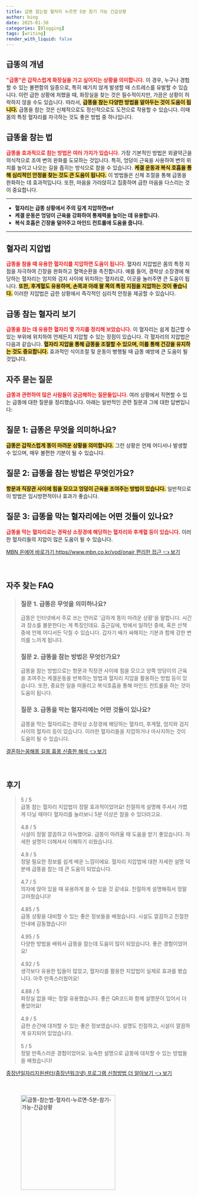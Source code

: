```yaml
---
title: 급똥 참는법 혈자리 누르면 5분 참기 가능 긴급상황
author: bing
date: 2025-01-30
categories: [Blogging]
tags: [writing]
render_with_liquid: false
---
```



<h2 id='급똥의_개념'>급똥의 개념</h2>

<p><b><span style="color: #ee2323;">"급똥"은 갑작스럽게 화장실을 가고 싶어지는 상황을 의미합니다.</span></b> 이 경우, 누구나 경험할 수 있는 불편함의 일종으로, 특히 예기치 않게 발생할 때 스트레스를 유발할 수 있습니다. 이런 급한 상황에 처했을 때, 화장실을 찾는 것은 필수적이지만, 가끔은 상황이 허락하지 않을 수도 있습니다. 따라서, <b><span style="background-color: #ffe066;">급똥을 참는 다양한 방법을 알아두는 것이 도움이 됩니다.</span></b> 급똥을 참는 것은 신체적으로도 정신적으로도 도전으로 작용할 수 있습니다. 이때 몸의 특정 혈자리를 자극하는 것도 좋은 방법 중 하나입니다.</p>

<h2 id='급똥을_참는_법'>급똥을 참는 법</h2>

<p><b><span style="color: #ee2323;">급똥을 효과적으로 참는 방법은 여러 가지가 있습니다.</span></b> 가장 기본적인 방법은 외괄약근을 의식적으로 조여 변의 완화를 도모하는 것입니다. 특히, 엉덩이 근육을 사용하여 변의 위치를 높이고 나오는 길을 좁히는 방식으로 참을 수 있습니다. <b><span style="background-color: #ffe066;">케겔 운동과 복식 호흡을 통해 심리적인 안정을 찾는 것도 큰 도움이 됩니다.</span></b> 이 방법들은 신체 조절을 통해 급똥을 완화하는 데 효과적입니다. 또한, 마음을 가라앉히고 집중하며 급한 마음을 다스리는 것이 중요합니다.</p>

<hr />

<ul>
    <li><b>혈자리는 급똥 상황에서 주의 깊게 지압하면ref</b></li>
    <li><b>케겔 운동은 엉덩이 근육을 강화하여 통제력을 높이는 데 유용합니다.</b></li>
    <li><b>복식 호흡은 긴장을 덜어주고 마인드 컨트롤에 도움을 줍니다.</b></li>
</ul>

<hr />

<h2 id='혈자리_지압법'>혈자리 지압법</h2>

<p><b><span style="color: #ee2323;">급똥을 참을 때 유용한 혈자리를 지압하면 도움이 됩니다.</span></b> 혈자리 지압법은 몸의 특정 지점을 자극하여 긴장을 완화하고 혈액순환을 촉진합니다. 예를 들어, 경락상 소장경에 해당하는 혈자리는 엄지와 검지 사이에 위치하는 혈자리로, 이곳을 눌러주면 큰 도움이 됩니다. <b><span style="background-color: #ffe066;">또한, 후계혈도 유용하며, 손목과 아래 팔 쪽의 특정 지점을 지압하는 것이 좋습니다.</span></b> 이러한 지압법은 급한 상황에서 즉각적인 심리적 안정을 제공할 수 있습니다.</p>

<h2 id='급똥_참는_혈자리_보기'>급똥 참는 혈자리 보기</h2>

<p><b><span style="color: #ee2323;">급똥을 참는 데 유용한 혈자리 몇 가지를 정리해 보았습니다.</span></b> 이 혈자리는 쉽게 접근할 수 있는 부위에 위치하여 언제든지 지압할 수 있는 장점이 있습니다. 각 혈자리의 지압법은 다음과 같습니다. <b><span style="background-color: #ffe066;">혈자리 지압을 통해 급똥을 조절할 수 있으며, 이를 통해 건강을 유지하는 것도 중요합니다.</span></b> 효과적인 식이조절 및 운동이 병행될 때 급똥 예방에 큰 도움이 될 것입니다.</p>

<h2 id='자주_묻는_질문'>자주 묻는 질문</h2>

<p><b><span style="color: #ee2323;">급똥과 관련하여 많은 사람들이 궁금해하는 질문들입니다.</span></b> 여러 상황에서 직면할 수 있는 급똥에 대한 질문을 정리했습니다. 아래는 일반적인 관련 질문과 그에 대한 답변입니다:</p>

<h2 id='질문_1'>질문 1: 급똥은 무엇을 의미하나요?</h2>

<p><b><span style="background-color: #ffe066;">급똥은 갑작스럽게 똥이 마려운 상황을 의미합니다.</span></b> 그런 상황은 언제 어디서나 발생할 수 있으며, 매우 불편한 기분이 될 수 있습니다.</p>

<h2 id='질문_2'>질문 2: 급똥을 참는 방법은 무엇인가요?</h2>

<p><b><span style="background-color: #ffe066;">항문과 직장관 사이에 힘을 모으고 엉덩이 근육을 조여주는 방법이 있습니다.</span></b> 일반적으로 이 방법은 임시방편적이나 효과가 좋습니다.</p>

<h2 id='질문_3'>질문 3: 급똥을 막는 혈자리에는 어떤 것들이 있나요?</h2>

<p><b><span style="color: #ee2323;">급똥을 막는 혈자리로는 경락상 소장경에 해당하는 혈자리와 후계혈 등이 있습니다.</span></b> 이러한 혈자리들의 지압이 많은 도움이 될 수 있습니다.</p>


<p><a class="click-button" title="MBN 온에어 바로가기 https//www.mbn.co.kr/vod/onair 편리한 접근" href="https://blackassets.github.io/posts/MBN-%EC%98%A8%EC%97%90%EC%96%B4-%EB%B0%94%EB%A1%9C%EA%B0%80%EA%B8%B0-httpswww.mbn.co.krvodonair-%ED%8E%B8%EB%A6%AC%ED%95%9C-%EC%A0%91%EA%B7%BC/" rel="dofollow">MBN 온에어 바로가기 https//www.mbn.co.kr/vod/onair 편리한 접근 👈 보기</a></p><br>
<h2 id='자주_찾는_FAQ'>자주 찾는 FAQ</h2>
<div itemscope="" itemtype="https://schema.org/FAQPage"> 
<blockquote> 
<div itemscope="" itemprop="mainEntity" itemtype="https://schema.org/Question"> 
<h3 itemprop="name">질문 1. 급똥은 무엇을 의미하나요?</h3> 
<div itemscope="" itemprop="acceptedAnswer" itemtype="https://schema.org/Answer"> 
<span itemprop="text"> 
<p>급똥은 인터넷에서 주로 쓰는 언어로 '급하게 똥이 마려운 상황'을 말합니다. 시간과 장소를 불문한다는 게 특징인데요. 출근길에, 밖에서 일하던 중에, 혹은 산책 중에 언제 어디서든 닥칠 수 있습니다. 갑자기 배가 싸해지는 기분과 함께 강한 변의를 느끼게 됩니다.</p> 
</span> 
</div> 
</div> 

<div itemscope="" itemprop="mainEntity" itemtype="https://schema.org/Question"> 
<h3 itemprop="name">질문 2. 급똥을 참는 방법은 무엇인가요?</h3> 
<div itemscope="" itemprop="acceptedAnswer" itemtype="https://schema.org/Answer"> 
<span itemprop="text"> 
<p>급똥을 참는 방법으로는 항문과 직장관 사이에 힘을 모으고 양쪽 엉덩이의 근육을 조여주는 케겔운동을 반복하는 방법과 혈자리 지압을 활용하는 방법 등이 있습니다. 또한, 중요한 일을 떠올리고 복식호흡을 통해 마인드 컨트롤을 하는 것이 도움이 됩니다.</p> 
</span> 
</div> 
</div> 

<div itemscope="" itemprop="mainEntity" itemtype="https://schema.org/Question"> 
<h3 itemprop="name">질문 3. 급똥을 막는 혈자리에는 어떤 것들이 있나요?</h3> 
<div itemscope="" itemprop="acceptedAnswer" itemtype="https://schema.org/Answer"> 
<span itemprop="text"> 
<p>급똥을 막는 혈자리로는 경락상 소장경에 해당하는 혈자리, 후계혈, 엄지와 검지 사이의 혈자리 등이 있습니다. 이러한 혈자리들을 지압하거나 마사지하는 것이 도움이 될 수 있습니다.</p> 
</span> 
</div> 
</div> 
</blockquote> 
</div>
<p><a class="click-button" title="결혼하는꿈해몽 길몽 흉몽 신중한 해석" href="https://blackassets.github.io/posts/%EA%B2%B0%ED%98%BC%ED%95%98%EB%8A%94%EA%BF%88%ED%95%B4%EB%AA%BD-%EA%B8%B8%EB%AA%BD-%ED%9D%89%EB%AA%BD-%EC%8B%A0%EC%A4%91%ED%95%9C-%ED%95%B4%EC%84%9D/" rel="dofollow">결혼하는꿈해몽 길몽 흉몽 신중한 해석 👈 보기</a></p><br>
<h2 id='후기'>후기</h2>
<div itemscope itemtype="https://schema.org/Product">
  <blockquote>
  <div itemprop="review" itemscope itemtype="https://schema.org/Review">
      <div itemprop="reviewRating" itemscope itemtype="https://schema.org/Rating"> <span itemprop="ratingValue">5</span> / <span itemprop="bestRating">5</span> </div>
      <span itemprop="reviewBody">급똥 참는 혈자리 지압법이 정말 효과적이었어요! 친절하게 설명해 주셔서 가볍게 다닐 때마다 혈자리를 눌러보니 5분 이상은 참을 수 있더라고요. </span>
  </div>
  <br>
  <div itemprop="review" itemscope itemtype="https://schema.org/Review">
      <div itemprop="reviewRating" itemscope itemtype="https://schema.org/Rating"> <span itemprop="ratingValue">4.8</span> / <span itemprop="bestRating">5</span> </div>
      <span itemprop="reviewBody">시설이 정말 깔끔하고 아늑했어요. 급똥이 마려울 때 도움을 받기 좋았습니다. 자세한 설명이 더해져서 이해하기 쉬웠습니다.</span>
  </div>
  <br>
  <div itemprop="review" itemscope itemtype="https://schema.org/Review">
      <div itemprop="reviewRating" itemscope itemtype="https://schema.org/Rating"> <span itemprop="ratingValue">4.9</span> / <span itemprop="bestRating">5</span> </div>
      <span itemprop="reviewBody">정말 필요한 정보를 쉽게 배운 느낌이에요. 혈자리 지압법에 대한 자세한 설명 덕분에 급똥을 참는 데 큰 도움이 되었습니다. </span>
  </div>
  <br>
  <div itemprop="review" itemscope itemtype="https://schema.org/Review">
      <div itemprop="reviewRating" itemscope itemtype="https://schema.org/Rating"> <span itemprop="ratingValue">4.7</span> / <span itemprop="bestRating">5</span> </div>
      <span itemprop="reviewBody">의자에 앉아 있을 때 유용하게 쓸 수 있을 것 같네요. 친절하게 설명해줘서 정말 고마웠습니다!</span>
  </div>
  <br>
  <div itemprop="review" itemscope itemtype="https://schema.org/Review">
      <div itemprop="reviewRating" itemscope itemtype="https://schema.org/Rating"> <span itemprop="ratingValue">4.85</span> / <span itemprop="bestRating">5</span> </div>
      <span itemprop="reviewBody">급똥 상황을 대비할 수 있는 좋은 정보들을 배웠습니다. 시설도 깔끔하고 친절한 안내에 감동했습니다!</span>
  </div>
  <br>
  <div itemprop="review" itemscope itemtype="https://schema.org/Review">
      <div itemprop="reviewRating" itemscope itemtype="https://schema.org/Rating"> <span itemprop="ratingValue">4.95</span> / <span itemprop="bestRating">5</span> </div>
      <span itemprop="reviewBody">다양한 방법을 배워서 급똥을 참는데 도움이 많이 되었습니다. 좋은 경험이었어요!</span>
  </div>
  <br>
  <div itemprop="review" itemscope itemtype="https://schema.org/Review">
      <div itemprop="reviewRating" itemscope itemtype="https://schema.org/Rating"> <span itemprop="ratingValue">4.92</span> / <span itemprop="bestRating">5</span> </div>
      <span itemprop="reviewBody">생각보다 유용한 팁들이 많았고, 혈자리를 활용한 지압법이 실제로 효과를 봤습니다. 아주 만족스러웠어요!</span>
  </div>
  <br>
  <div itemprop="review" itemscope itemtype="https://schema.org/Review">
      <div itemprop="reviewRating" itemscope itemtype="https://schema.org/Rating"> <span itemprop="ratingValue">4.88</span> / <span itemprop="bestRating">5</span> </div>
      <span itemprop="reviewBody">화장실 없을 때는 정말 유용했습니다. 좋은 QR코드와 함께 설명문이 있어서 더 좋았어요!</span>
  </div>
  <br>
  <div itemprop="review" itemscope itemtype="https://schema.org/Review">
      <div itemprop="reviewRating" itemscope itemtype="https://schema.org/Rating"> <span itemprop="ratingValue">4.9</span> / <span itemprop="bestRating">5</span> </div>
      <span itemprop="reviewBody">급한 순간에 대처할 수 있는 좋은 정보였습니다. 설명도 친절하고, 시설이 깔끔하게 유지되어 있었습니다.</span>
  </div>
  <br>
  <div itemprop="review" itemscope itemtype="https://schema.org/Review">
      <div itemprop="reviewRating" itemscope itemtype="https://schema.org/Rating"> <span itemprop="ratingValue">5</span> / <span itemprop="bestRating">5</span> </div>
      <span itemprop="reviewBody">정말 만족스러운 경험이었어요. 능숙한 설명으로 급똥에 대처할 수 있는 방법들을 배웠습니다!</span>
  </div>
  </blockquote>
</div>
<p><a class="click-button" title="중장년일자리지원센터(중장년워크넷) 프로그램 신청방법 더 알아보기" href="https://blackassets.github.io/posts/%EC%A4%91%EC%9E%A5%EB%85%84%EC%9D%BC%EC%9E%90%EB%A6%AC%EC%A7%80%EC%9B%90%EC%84%BC%ED%84%B0(%EC%A4%91%EC%9E%A5%EB%85%84%EC%9B%8C%ED%81%AC%EB%84%B7)-%ED%94%84%EB%A1%9C%EA%B7%B8%EB%9E%A8-%EC%8B%A0%EC%B2%AD%EB%B0%A9%EB%B2%95-%EB%8D%94-%EC%95%8C%EC%95%84%EB%B3%B4%EA%B8%B0/" rel="dofollow">중장년일자리지원센터(중장년워크넷) 프로그램 신청방법 더 알아보기 👈 보기</a></p><br>
<figure class="image"><img src="https://blackassets.github.io/assets/img/thumbnail/급똥-참는법-혈자리-누르면-5분-참기-가능-긴급상황.webp" alt="급똥-참는법-혈자리-누르면-5분-참기-가능-긴급상황" width="256" height="256"></figure>